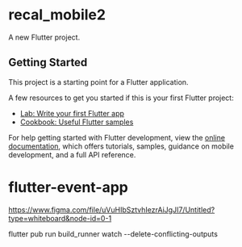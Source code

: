# recal_mobile2

A new Flutter project.

## Getting Started

This project is a starting point for a Flutter application.

A few resources to get you started if this is your first Flutter project:

- [Lab: Write your first Flutter app](https://docs.flutter.dev/get-started/codelab)
- [Cookbook: Useful Flutter samples](https://docs.flutter.dev/cookbook)

For help getting started with Flutter development, view the
[online documentation](https://docs.flutter.dev/), which offers tutorials,
samples, guidance on mobile development, and a full API reference.
# flutter-event-app

https://www.figma.com/file/uVuHIbSztvhIezrAiJgJI7/Untitled?type=whiteboard&node-id=0-1

flutter pub run build_runner watch --delete-conflicting-outputs